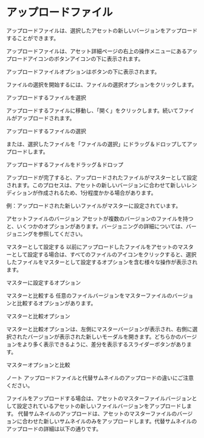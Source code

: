 # アップロードファイル

アップロードファイルは、選択したアセットの新しいバージョンをアップロードすることができます。

アップロードファイルは、アセット詳細ページの右上の操作メニューにあるアップロードアイコンのボタンアイコンの下に表示されます。

アップロードファイルオプションはボタンの下に表示されます。

ファイルの選択を開始するには、ファイルの選択オプションをクリックします。

アップロードするファイルを選択

アップロードするファイルに移動し、「開く」をクリックします。続いてファイルがアップロードされます。

アップロードするファイルの選択

または、選択したファイルを「ファイルの選択」にドラッグ＆ドロップしてアップロードします。

アップロードするファイルをドラッグ＆ドロップ

アップロードが完了すると、アップロードされたファイルがマスターとして設定されます。このプロセスは、アセットの新しいバージョンに合わせて新しいレンディションが作成されるため、1分程度かかる場合があります。

例：アップロードされた新しいファイルがマスターに設定されています。

アセットファイルのバージョン
アセットが複数のバージョンのファイルを持つと、いくつかのオプションがあります。バージョニングの詳細については、バージョニングを参照してください。

マスターとして設定する
以前にアップロードしたファイルをアセットのマスターとして設定する場合は、すべてのファイルのアイコンをクリックすると、選択したファイルをマスターとして設定するオプションを含む様々な操作が表示されます。

マスターに設定するオプション

マスターと比較する
任意のファイルバージョンをマスターファイルのバージョンと比較するオプションがあります。

マスターと比較オプション

マスターと比較オプションは、左側にマスターバージョンが表示され、右側に選択されたバージョンが表示された新しいモーダルを開きます。どちらかのバージョンをより多く表示できるように、差分を表示するスライダーボタンがあります。

マスターオプションと比較

ノート
アップロードファイルと代替サムネイルのアップロードの違いにご注意ください。

ファイルをアップロードする場合は、アセットのマスターファイルバージョンとして設定されているアセットの新しいファイルバージョンをアップロードします。
代替サムネイルのアップロードは、アセットのマスターファイルのバージョンに合わせた新しいサムネイルのみをアップロードします。代替サムネイルのアップロードの詳細は以下の通りです。
